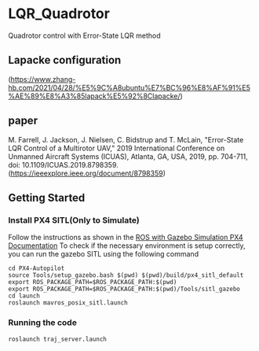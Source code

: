 # LQR_Quadrotor
Quadrotor control with Error-State LQR method
## Lapacke configuration
(https://www.zhang-hb.com/2021/04/28/%E5%9C%A8ubuntu%E7%BC%96%E8%AF%91%E5%AE%89%E8%A3%85lapack%E5%92%8Clapacke/)

## paper
M. Farrell, J. Jackson, J. Nielsen, C. Bidstrup and T. McLain, "Error-State LQR Control of a Multirotor UAV," 
2019 International Conference on Unmanned Aircraft Systems (ICUAS), Atlanta, GA, USA, 2019, pp. 704-711, doi: 10.1109/ICUAS.2019.8798359.
(https://ieeexplore.ieee.org/document/8798359)

## Getting Started
### Install PX4 SITL(Only to Simulate)
Follow the instructions as shown in the [ROS with Gazebo Simulation PX4 Documentation](https://dev.px4.io/master/en/simulation/ros_interface.html)
To check if the necessary environment is setup correctly, you can run the gazebo SITL using the following command
```
cd PX4-Autopilot
source Tools/setup_gazebo.bash $(pwd) $(pwd)/build/px4_sitl_default
export ROS_PACKAGE_PATH=$ROS_PACKAGE_PATH:$(pwd)
export ROS_PACKAGE_PATH=$ROS_PACKAGE_PATH:$(pwd)/Tools/sitl_gazebo
cd launch
roslaunch mavros_posix_sitl.launch
```
### Running the code
```
roslaunch traj_server.launch
```
